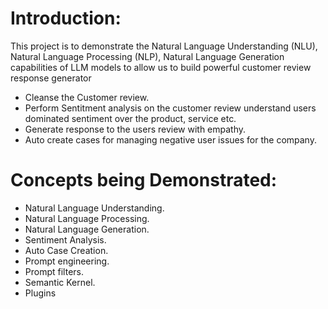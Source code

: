 # Introduction:
This project is to demonstrate the Natural Language Understanding (NLU), Natural Language Processing (NLP), Natural Language Generation capabilities of LLM models to allow us to build powerful customer review response generator
- Cleanse the Customer review.
- Perform Sentitment analysis on the customer review understand users dominated sentiment over the product, service etc.
- Generate response to the users review with empathy.
- Auto create cases for managing negative user issues for the company.

# Concepts being Demonstrated:
- Natural Language Understanding.
- Natural Language Processing.
- Natural Language Generation.
- Sentiment Analysis.
- Auto Case Creation.
- Prompt engineering.
- Prompt filters.
- Semantic Kernel.
- Plugins